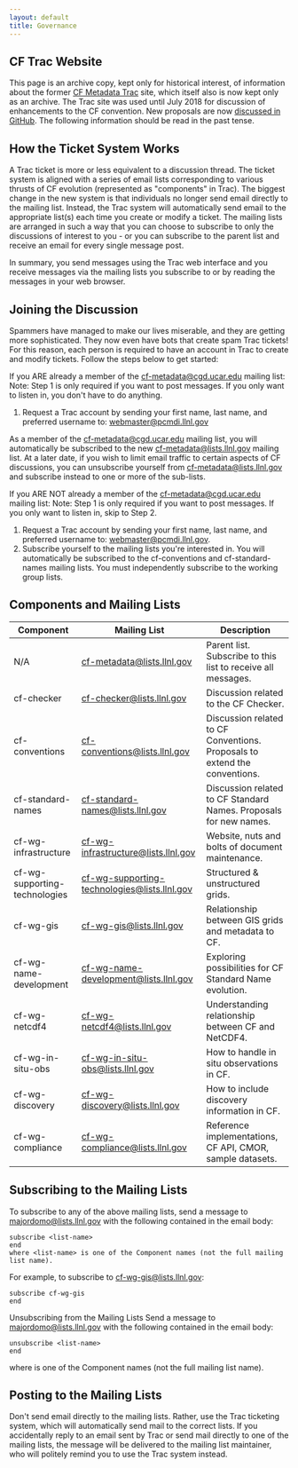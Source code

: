 ```yaml
---
layout: default
title: Governance
---
```


## CF Trac Website

This page is an archive copy, kept only for historical interest, of information about the former [CF Metadata Trac](Data/trac.html) site, which itself also is now kept only as an archive.
The Trac site was used until July 2018 for discussion of enhancements to the CF convention.
New proposals are now [discussed in GitHub](discussion.md).
The following information should be read in the past tense.

## How the Ticket System Works

A Trac ticket is more or less equivalent to a discussion thread.
The ticket system is aligned with a series of email lists corresponding to various thrusts of CF evolution (represented as "components" in Trac).
The biggest change in the new system is that individuals no longer send email directly to the mailing list.
Instead, the Trac system will automatically send email to the appropriate list(s) each time you create or modify a ticket.
The mailing lists are arranged in such a way that you can choose to subscribe to only the discussions of interest to you - or you can subscribe to the parent list and receive an email for every single message post.

In summary, you send messages using the Trac web interface and you receive messages via the mailing lists you subscribe to or by reading the messages in your web browser.

## Joining the Discussion

Spammers have managed to make our lives miserable, and they are getting more sophisticated.
They now even have bots that create spam Trac tickets!
For this reason, each person is required to have an account in Trac to create and modify tickets.
Follow the steps below to get started:

If you ARE already a member of the cf-metadata@cgd.ucar.edu mailing list:
Note: Step 1 is only required if you want to post messages.
If you only want to listen in, you don't have to do anything.

1. Request a Trac account by sending your first name, last name, and preferred username to: webmaster@pcmdi.llnl.gov

As a member of the cf-metadata@cgd.ucar.edu mailing list, you will automatically be subscribed to the new cf-metadata@lists.llnl.gov mailing list.
At a later date, if you wish to limit email traffic to certain aspects of CF discussions, you can unsubscribe yourself from cf-metadata@lists.llnl.gov and subscribe instead to one or more of the sub-lists.

If you ARE NOT already a member of the cf-metadata@cgd.ucar.edu mailing list: 
Note: Step 1 is only required if you want to post messages.
If you only want to listen in, skip to Step 2.

1. Request a Trac account by sending your first name, last name, and preferred username to: webmaster@pcmdi.llnl.gov.
2. Subscribe yourself to the mailing lists you're interested in.
You will automatically be subscribed to the cf-conventions and cf-standard-names mailing lists.
You must independently subscribe to the working group lists.

## Components and Mailing Lists

Component	| Mailing List | Description
--- | --- | ---
N/A | cf-metadata@lists.llnl.gov | Parent list. Subscribe to this list to receive all messages.
cf-checker | cf-checker@lists.llnl.gov | Discussion related to the CF Checker. 
cf-conventions | cf-conventions@lists.llnl.gov |Discussion related to CF Conventions. Proposals to extend the conventions.
cf-standard-names | cf-standard-names@lists.llnl.gov | Discussion related to CF Standard Names. Proposals for new names.
cf-wg-infrastructure | cf-wg-infrastructure@lists.llnl.gov | Website, nuts and bolts of document maintenance.
cf-wg-supporting-technologies | cf-wg-supporting-technologies@lists.llnl.gov | Structured & unstructured grids.
cf-wg-gis | cf-wg-gis@lists.llnl.gov | Relationship between GIS grids and metadata to CF.
cf-wg-name-development | cf-wg-name-development@lists.llnl.gov | Exploring possibilities for CF Standard Name evolution.
cf-wg-netcdf4 | cf-wg-netcdf4@lists.llnl.gov | Understanding relationship between CF and NetCDF4.
cf-wg-in-situ-obs | cf-wg-in-situ-obs@lists.llnl.gov | How to handle in situ observations in CF.
cf-wg-discovery | cf-wg-discovery@lists.llnl.gov | How to include discovery information in CF.
cf-wg-compliance | cf-wg-compliance@lists.llnl.gov | Reference implementations, CF API, CMOR, sample datasets.
 
## Subscribing to the Mailing Lists

To subscribe to any of the above mailing lists, send a message to majordomo@lists.llnl.gov with the following contained in the email body:

    subscribe <list-name>
    end
    where <list-name> is one of the Component names (not the full mailing list name).

For example, to subscribe to cf-wg-gis@lists.llnl.gov:

    subscribe cf-wg-gis
    end

Unsubscribing from the Mailing Lists
Send a message to majordomo@lists.llnl.gov with the following contained in the email body:

    unsubscribe <list-name>
    end

where <list-name> is one of the Component names (not the full mailing list name).

## Posting to the Mailing Lists

Don't send email directly to the mailing lists.
Rather, use the Trac ticketing system, which will automatically send mail to the correct lists.
If you accidentally reply to an email sent by Trac or send mail directly to one of the mailing lists, the message will be delivered to the mailing list maintainer, who will politely remind you to use the Trac system instead.
